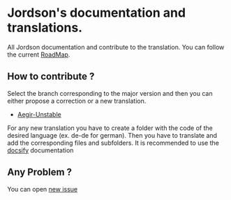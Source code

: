 # Jordson's documentation and translations.

All Jordson documentation and contribute to the translation. You can follow the current [RoadMap](https://github.com/orgs/jordson-io/projects/4).

## How to contribute ?

Select the branch corresponding to the major version and then you can either propose a correction or a new translation.

- [Aegir-Unstable](https://github.com/jordson-io/jordson-docs-i18n/tree/aegir-unstable)

For any new translation you have to create a folder with the code of the desired language (ex. de-de for german). Then you have to translate and add the corresponding files and subfolders. It is recommended to use the [docsify](https://docsify.js.org/#/?id=docsify) documentation

## Any Problem ?

You can open [new issue](https://github.com/jordson-io/jordson-docs-i18n/issues)
